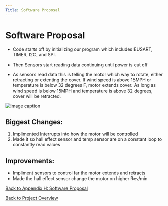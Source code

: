 ```yaml
---
Title: Software Proposal
---
```


# Software Proposal

* Code starts off by initializing our program which includes EUSART, TIMER, I2C, and SPI. 

* Then Sensors start reading data continuing until power is cut off

* As sensors read data this is telling the motor which way to rotate, either retracting or extenting the cover. If wind speed is above 15MPH or temperature is below 32 degrees F, motor extends cover. As long as wind speed is below 15MPH and temperature is above 32 degrees, cover will be retracted.


![image caption](https://cdn.discordapp.com/attachments/1062096006642147503/1100165876713529494/Software_Proposal.drawio.JPG)

## Biggest Changes:

1) Implimented Interrupts into how the motor will be controlled
2) Made it so hall effect sensor and temp sensor are on a constant loop to constantly read values

## Improvements:

* Impliment sensors to control far the motor extends and retracts
* Made the hall effect sensor change the motor on higher Rev/min

[Back to Appendix H: Software Proposal](AppendixH_SoftwareProposal.md)

[Back to Project Overview](index.md)
